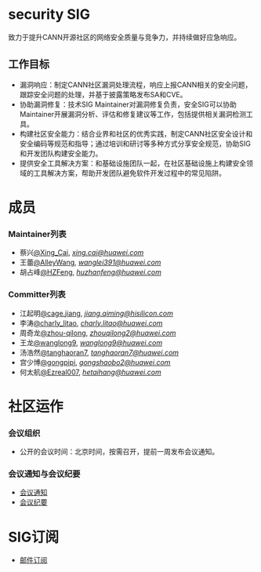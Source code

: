 # security SIG
致力于提升CANN开源社区的网络安全质量与竞争力，并持续做好应急响应。
## 工作目标
- 漏洞响应：制定CANN社区漏洞处理流程，响应上报CANN相关的安全问题，跟踪安全问题的处理，并基于披露策略发布SA和CVE。
- 协助漏洞修复：技术SIG Maintainer对漏洞修复负责，安全SIG可以协助Maintainer开展漏洞分析、评估和修复建议等工作，包括提供相关漏洞检测工具。
- 构建社区安全能力：结合业界和社区的优秀实践，制定CANN社区安全设计和安全编码等规范和指导；通过培训和研讨等多种方式分享安全规范，协助SIG和开发团队构建安全能力。
- 提供安全工具解决方案：和基础设施团队一起，在社区基础设施上构建安全领域的工具解决方案，帮助开发团队避免软件开发过程中的常见陷阱。

# 成员

### Maintainer列表
- 蔡兴[@Xing_Cai](https://gitcode.com/Xing_Cai), *xing.cai@huawei.com*
- 王蕾[@AlleyWang](https://gitcode.com/AlleyWang), *wanglei391@huawei.com*
- 胡占峰[@HZFeng](https://gitcode.com/HZFeng), *huzhanfeng@huawei.com*

### Committer列表
- 江起明[@cage.jiang](https://gitcode.com/cage.jiang), *jiang.qiming@hisilicon.com*
- 李涛[@charly_litao](https://gitcode.com/charly_litao), *charly.litao@huawei.com*
- 周奇龙[@zhou-qilong](https://gitcode.com/zhou-qilong), *zhouqilong2@huawei.com*
- 王龙[@wanglong9](https://gitcode.com/wanglong9), *wanglong9@huawei.com*
- 汤浩然[@tanghaoran7](https://gitcode.com/tanghaoran7), *tanghaoran7@huawei.com*
- 宫少博[@gongpipi](https://gitcode.com/gongpipi), *gongshaobo2@huawei.com*
- 何太航[@Ezreal007](https://gitcode.com/Ezreal007), *hetaihang@huawei.com*

# 社区运作

### 会议组织

- 公开的会议时间：北京时间，按需召开，提前一周发布会议通知。

### 会议通知与会议纪要

- [会议通知](https://meeting.osinfra.cn/cann/)
- [会议纪要](https://etherpad.meeting.osinfra.cn/p/sig-security)

# SIG订阅

- [邮件订阅](https://mailweb.cann.osinfra.cn/mailman3/lists/security.cann.osinfra.cn/)